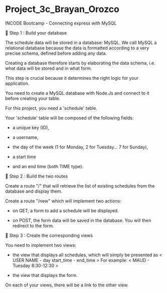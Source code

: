# Project_3c_Brayan_Orozco
INCODE Bootcamp - Connecting express with MySQL


🚩 Step 1 : Build your database

 

The schedule data will be stored in a database: MySQL. We call MySQL a relational database because the data is formatted according to a very precise schema, defined before adding any data.

 

Creating a database therefore starts by elaborating the data schema, i.e. what data will be stored and in what form.

 

This step is crucial because it determines the right logic for your application.

 

You need to create a MySQL database with Node.Js and connect to it before creating your table.

 

For this project, you need a 'schedule' table.

 

Your 'schedule' table will be composed of the following fields: 

- a unique key (ID),

- a username,

- the day of the week (1 for Monday, 2 for Tuesday... 7 for Sunday),

- a start time

- and an end time (both TIME type).




🚩 Step 2 : Build the two routes

 

Create a route "/" that will retrieve the list of existing schedules from the database and display them.

 

Create a route "/new" which will implement two actions:

- on GET, a form to add a schedule will be displayed.

- on POST, the form data will be saved in the database. You will then redirect to the form.




🚩 Step 3 : Create the corresponding views

 

You need to implement two views: 

 

- the view that displays all schedules, which will simply be presented as < USER NAME - day start_time - end_time > For example: < MAUD - Tuesday 8:30-12:30 >

 

- the view that displays the form.

 

On each of your views, there will be a link to the other view.
